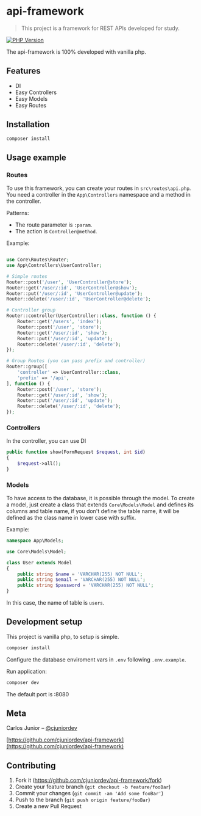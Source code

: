 # api-framework

> This project is a framework for REST APIs developed for study.

[![PHP Version][php-image]][php-url]

The api-framework is 100% developed with vanilla php.

## Features
- DI
- Easy Controllers
- Easy Models
- Easy Routes

## Installation

```sh
composer install
```


## Usage example

### Routes
To use this framework, you can create your routes in `src\routes\api.php`.
You need a controller in the `App\Controllers` namespace and a method in the controller.

Patterns:
- The route parameter is `:param`.
- The action is `Controller@method`.

Example:

```php

use Core\Routes\Router;
use App\Controllers\UserController;

# Simple routes
Router::post('/user', 'UserController@store');
Router::get('/user/:id', 'UserController@show');
Router::put('/user/:id', 'UserController@update');
Router::delete('/user/:id', 'UserController@delete');

# Controller group
Router::controller(UserController::class, function () {
    Router::get('/users', 'index');
    Router::post('/user', 'store');
    Router::get('/user/:id', 'show');
    Router::put('/user/:id', 'update');
    Router::delete('/user/:id', 'delete');
});

# Group Routes (you can pass prefix and controller)
Router::group([
    'controller' => UserController::class,
    'prefix' => '/api',
], function () {
    Router::post('/user', 'store');
    Router::get('/user/:id', 'show');
    Router::put('/user/:id', 'update');
    Router::delete('/user/:id', 'delete');
});
```

### Controllers

In the controller, you can use DI

```php
public function show(FormRequest $request, int $id)
{
    $request->all();
}
```

### Models

To have access to the database, it is possible through the model. To create a model, just create a class that extends `Core\Models\Model` and defines its columns and table name, if you don't define the table name, it will be defined as the class name in lower case with suffix.

Example:

```php
namespace App\Models;

use Core\Models\Model;

class User extends Model
{
    public string $name = 'VARCHAR(255) NOT NULL';
    public string $email = 'VARCHAR(255) NOT NULL';
    public string $password = 'VARCHAR(255) NOT NULL';
}
```

In this case, the name of table is `users`.


## Development setup

This project is vanilla php, to setup is simple.

```sh
composer install
```

Configure the database enviroment vars in `.env` following `.env.example`.

Run application:

```sh
composer dev
```

The default port is :8080

## Meta

Carlos Junior – [@cjuniordev](https://twitter.com/cjuniordev)

[https://github.com/cjuniordev/api-framework](https://github.com/cjuniordev/api-framework)

## Contributing

1. Fork it (<https://github.com/cjuniordev/api-framework/fork>)
2. Create your feature branch (`git checkout -b feature/fooBar`)
3. Commit your changes (`git commit -am 'Add some fooBar'`)
4. Push to the branch (`git push origin feature/fooBar`)
5. Create a new Pull Request

<!-- Markdown link & img dfn's -->
[php-image]:https://img.shields.io/badge/php-%5E8.1-blue
[php-url]: https://www.php.net/
